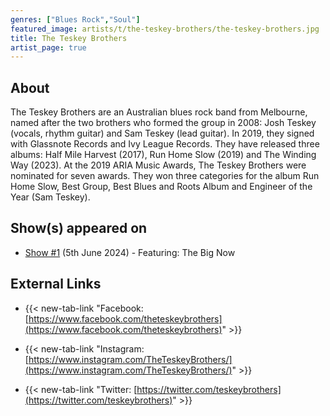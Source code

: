```yaml
---
genres: ["Blues Rock","Soul"]
featured_image: artists/t/the-teskey-brothers/the-teskey-brothers.jpg
title: The Teskey Brothers
artist_page: true
---
```

## About

The Teskey Brothers are an Australian blues rock band from Melbourne, named after the two brothers who formed the group in 2008: Josh Teskey (vocals, rhythm guitar) and Sam Teskey (lead guitar). In 2019, they signed with Glassnote Records and Ivy League Records. They have released three albums: Half Mile Harvest (2017), Run Home Slow (2019) and The Winding Way (2023). At the 2019 ARIA Music Awards, The Teskey Brothers were nominated for seven awards. They won three categories for the album Run Home Slow, Best Group, Best Blues and Roots Album and Engineer of the Year (Sam Teskey).



## Show(s) appeared on

- [Show #1](/shows/featuring-the-big-now/) (5th June 2024) - Featuring: The Big Now

## External Links

- {{< new-tab-link "Facebook: [https://www.facebook.com/theteskeybrothers](https://www.facebook.com/theteskeybrothers)" >}}

- {{< new-tab-link "Instagram: [https://www.instagram.com/TheTeskeyBrothers/](https://www.instagram.com/TheTeskeyBrothers/)" >}}

- {{< new-tab-link "Twitter: [https://twitter.com/teskeybrothers](https://twitter.com/teskeybrothers)" >}}



